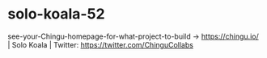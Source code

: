 # solo-koala-52
see-your-Chingu-homepage-for-what-project-to-build -> https://chingu.io/ | Solo Koala | Twitter: https://twitter.com/ChinguCollabs
